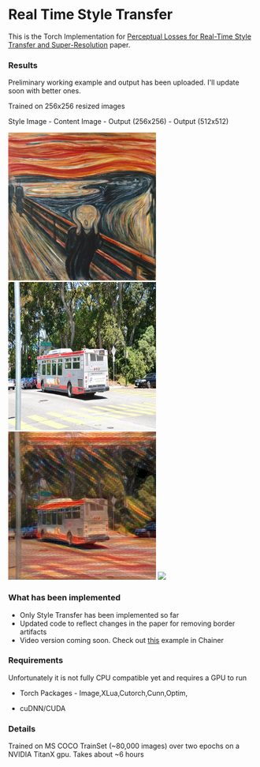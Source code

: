 # Real Time Style Transfer 

This is the Torch Implementation for [Perceptual Losses for Real-Time Style Transfer and Super-Resolution](http://cs.stanford.edu/people/jcjohns/papers/eccv16/JohnsonECCV16.pdf) paper. 

### Results

Preliminary working example and output has been uploaded. I'll update soon with better ones.

Trained on 256x256 resized images

Style Image - Content Image - Output (256x256) - Output (512x512)

<img src="https://github.com/hashbangCoder/Real-Time-Style-Transfer/blob/master/style_image.jpg?raw=true" width="300" height="300">
<img src="https://github.com/hashbangCoder/Real-Time-Style-Transfer/blob/master/test_image.jpg?raw=true" width="300" height="300">
<img src="https://github.com/hashbangCoder/Real-Time-Style-Transfer/blob/master/Output_1/testOutIterend.jpg?raw=true" width="300" height="300">
<img src= width="300" height="300">


### What has been implemented
- Only Style Transfer has been implemented so far
- Updated code to reflect changes in the paper for removing border artifacts
- Video version coming soon. Check out [this](https://www.youtube.com/watch?v=h0jH0bJIvcM&feature=youtu.be) example in Chainer



### Requirements

Unfortunately it is not fully CPU compatible yet and requires a GPU to run

- Torch Packages - Image,XLua,Cutorch,Cunn,Optim,

- cuDNN/CUDA


### Details
Trained on MS COCO TrainSet (~80,000 images) over two epochs on a NVIDIA TitanX gpu. Takes about ~6 hours







